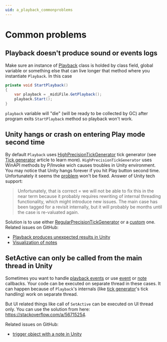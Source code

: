 ```yaml
---
uid: a_playback_commonproblems
---
```


# Common problems

## Playback doesn't produce sound or events logs

Make sure an instance of [Playback](xref:Melanchall.DryWetMidi.Devices.Playback) class is holded by class field, global variable or something else that can live longer that method where you instantiate `Playback`. In this case

```csharp
private void StartPlayback()
{
    var playback = _midiFile.GetPlayback();
    playback.Start();
}
```

`playback` variable will "die" (will be ready to be collected by GC) after program exits `StartPlayback` method so playback won't work.

## Unity hangs or crash on entering Play mode second time

By default `Playback` uses [HighPrecisionTickGenerator](xref:Melanchall.DryWetMidi.Devices.HighPrecisionTickGenerator) tick generator (see [Tick generator](Tick-generator.md) article to learn more). `HighPrecisionTickGenerator` uses WinAPI methods by P/Invoke wich causes troubles in Unity environment. You may notice that Unity hangs forever if you hit Play button second time. Unfortunately it seems the [problem](https://issuetracker.unity3d.com/issues/editor-freezes-when-updating-a-nativearray-on-the-net-4-dot-x-scripting-runtime-and-entering-play-mode-a-second-time) won't be fixed. Answer of Unity tech support:

> Unfortunately, that is correct = we will not be able to fix this in the near term because it probably requires rewriting of internal threading functionality, which might introduce new issues. The main case has been tagged for a revisit internally, but it will probably be months until the case is re-valuated again.

Solution is to use either [RegularPrecisionTickGenerator](xref:Melanchall.DryWetMidi.Devices.RegularPrecisionTickGenerator) or a [custom](Tick-generator.md#custom-tick-generator) one. Related issues on GitHub:

* [Playback produces unexpected results in Unity](https://github.com/melanchall/drywetmidi/issues/31)
* [Visualization of notes](https://github.com/melanchall/drywetmidi/issues/79)

## SetActive can only be called from the main thread in Unity

Sometimes you want to handle [playback events](xref:Melanchall.DryWetMidi.Devices.Playback#events) or use [event](xref:Melanchall.DryWetMidi.Devices.Playback.EventCallback) or [note](xref:Melanchall.DryWetMidi.Devices.Playback.NoteCallback) callbacks. Your code can be executed on separate thread in these cases. It can happen because of `Playback`'s internals (like [tick generator](Tick-generator.md)'s tick handling) work on separate thread.

But UI related things like call of `SetActive` can be executed on UI thread only. You can use the solution from here: https://stackoverflow.com/a/56715254.

Related issues on GitHub:

* [trigger object with a note in Unity](https://github.com/melanchall/drywetmidi/issues/85)